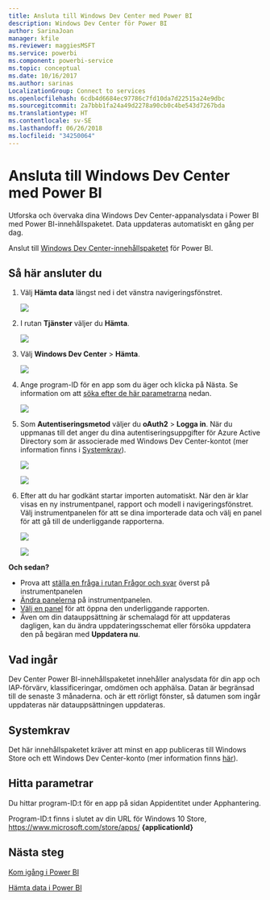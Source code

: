 ```yaml
---
title: Ansluta till Windows Dev Center med Power BI
description: Windows Dev Center för Power BI
author: SarinaJoan
manager: kfile
ms.reviewer: maggiesMSFT
ms.service: powerbi
ms.component: powerbi-service
ms.topic: conceptual
ms.date: 10/16/2017
ms.author: sarinas
LocalizationGroup: Connect to services
ms.openlocfilehash: 6cdb4d6684ec97786c7fd10da7d22515a24e9dbc
ms.sourcegitcommit: 2a7bbb1fa24a49d2278a90cb0c4be543d7267bda
ms.translationtype: HT
ms.contentlocale: sv-SE
ms.lasthandoff: 06/26/2018
ms.locfileid: "34250064"
---
```

# <a name="connect-to-windows-dev-center-with-power-bi"></a>Ansluta till Windows Dev Center med Power BI
Utforska och övervaka dina Windows Dev Center-appanalysdata i Power BI med Power BI-innehållspaketet. Data uppdateras automatiskt en gång per dag.

Anslut till [Windows Dev Center-innehållspaketet](https://app.powerbi.com/getdata/services/devcenter) för Power BI.

## <a name="how-to-connect"></a>Så här ansluter du
1. Välj **Hämta data** längst ned i det vänstra navigeringsfönstret.
   
   ![](media/service-connect-to-windows-dev-center/getdata.png)
2. I rutan **Tjänster** väljer du **Hämta**.
   
   ![](media/service-connect-to-windows-dev-center/services.png)
3. Välj **Windows Dev Center** \>  **Hämta**.
   
   ![](media/service-connect-to-windows-dev-center/windowsdev.png)
4. Ange program-ID för en app som du äger och klicka på Nästa. Se information om att [söka efter de här parametrarna](#FindingParams) nedan.
   
   ![](media/service-connect-to-windows-dev-center/params.png)
5. Som **Autentiseringsmetod** väljer du **oAuth2** \> **Logga in**. När du uppmanas till det anger du dina autentiseringsuppgifter för Azure Active Directory som är associerade med Windows Dev Center-kontot (mer information finns i [Systemkrav](#Requirements)).
   
    ![](media/service-connect-to-windows-dev-center/creds.png)
   
    ![](media/service-connect-to-windows-dev-center/creds2.png)
6. Efter att du har godkänt startar importen automatiskt. När den är klar visas en ny instrumentpanel, rapport och modell i navigeringsfönstret. Välj instrumentpanelen för att se dina importerade data och välj en panel för att gå till de underliggande rapporterna.
   
    ![](media/service-connect-to-windows-dev-center/dashboard.png)
   
    ![](media/service-connect-to-windows-dev-center/report.png)

**Och sedan?**

* Prova att [ställa en fråga i rutan Frågor och svar](power-bi-q-and-a.md) överst på instrumentpanelen
* [Ändra panelerna](service-dashboard-edit-tile.md) på instrumentpanelen.
* [Välj en panel](service-dashboard-tiles.md) för att öppna den underliggande rapporten.
* Även om din datauppsättning är schemalagd för att uppdateras dagligen, kan du ändra uppdateringsschemat eller försöka uppdatera den på begäran med **Uppdatera nu**.

## <a name="whats-included"></a>Vad ingår
Dev Center Power BI-innehållspaketet innehåller analysdata för din app och IAP-förvärv, klassificeringar, omdömen och apphälsa. Datan är begränsad till de senaste 3 månaderna. och är ett rörligt fönster, så datumen som ingår uppdateras när datauppsättningen uppdateras.

<a name="Requirements"></a>

## <a name="system-requirements"></a>Systemkrav
Det här innehållspaketet kräver att minst en app publiceras till Windows Store och ett Windows Dev Center-konto (mer information finns [här](https://msdn.microsoft.com/windows/uwp/publish/manage-account-users)).

<a name="FindingParams"></a>

## <a name="finding-parameters"></a>Hitta parametrar
Du hittar program-ID:t för en app på sidan Appidentitet under Apphantering.

Program-ID:t finns i slutet av din URL för Windows 10 Store, https://www.microsoft.com/store/apps/  **{applicationId}**

## <a name="next-steps"></a>Nästa steg
[Kom igång i Power BI](service-get-started.md)

[Hämta data i Power BI](service-get-data.md)

